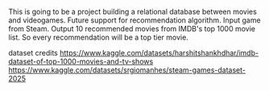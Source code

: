 This is going to be a project building a relational database between movies and videogames.
Future support for recommendation algorithm. Input game from Steam. Output 10 recommended movies from IMDB's top 1000 movie list. So every recommendation will be a top tier movie.

dataset credits
https://www.kaggle.com/datasets/harshitshankhdhar/imdb-dataset-of-top-1000-movies-and-tv-shows
https://www.kaggle.com/datasets/srgiomanhes/steam-games-dataset-2025
